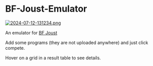 # BF-Joust-Emulator

[![2024-07-12-131234.png](https://i.postimg.cc/cJDJhBB1/2024-07-12-131234.png)](https://postimg.cc/R3H9VfY2)

An emulator for [BF Joust](https://esolangs.org/wiki/BF_Joust)

Add some programs (they are not uploaded anywhere) and just click compete.

Hover on a grid in a result table to see details.
